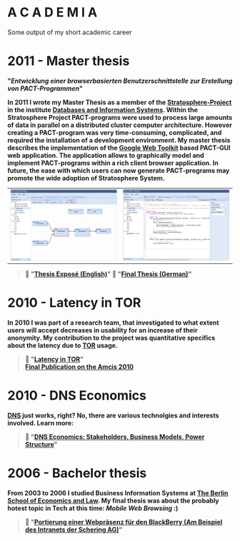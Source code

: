 # A C A D E M I A 
Some output of my short academic career


# 2011 - Master thesis
<b>"<i>Entwicklung einer browserbasierten Benutzerschnittstelle zur Erstellung von PACT-Programmen</i>"<b><br>

In 2011 I wrote my Master Thesis as a member of the <a href="http://www.stratosphere.eu" target="_blank">Stratosphere-Project</a> in the institute <a href="http://www.dbis.informatik.hu-berlin.de/" target="_blank">Databases and Information Systems</a>. Within the Stratosphere Project PACT-programs were used to process large amounts of data in parallel on a distributed cluster computer architecture. However creating a PACT-program was very time-consuming, complicated, and required the installation of a development environment. My master thesis describes the implementation of the <a href="https://code.google.com/webtoolkit/" target="_blank">Google Web Toolkit</a> based PACT-GUI web application. The application allows to graphically model and implement PACT-programs within a rich client browser application. In future, the ease with which users can now generate PACT-programs may promote the wide adoption of Stratosphere System.

<table><tr><td>
<img src="files/pact-gui-graph.png" width="450" />
</td><td>
<img src="files/pact-gui-editor.png" width="450" />
</td></tr></table>

> :paperclip: "<b><a href="2012%20-%20Mathias%20Nitzsche%20-%20HU%20Master%20thesis%20-%20English%20expose.pdf">Thesis Exposé (English)</a></b>"
> :paperclip: "<b><a href="2012%20-%20Mathias%20Nitzsche%20-%20HU%20Master%20thesis.pdf">Final Thesis (German)</a></b>"


# 2010 - Latency in TOR
In 2010 I was part of a research team, that investigated to what extent users will accept decreases in usability for an increase of their anonymity. My contribution to the project was quantitative specifics about the latency due to <a href="https://www.torproject.org" title="The Onion Router Project - Homepage" target="_blank">TOR</a> usage.</p>

> :paperclip: "<b><a href="https://github.com/madmaxmatze/academia/blob/main/2010%20-%20Mathias%20Nitzsche%20-%20HU%20Paper%20-%20Anonymity%20Technologies%20and%20Usability%20-%20Latency%20in%20Tor.pdf" target="_blank">Latency in TOR</a></b>"<br>
> <b><a href="http://aisel.aisnet.org/amcis2010/258/" target="_blank">Final Publication on the Amcis 2010</a></b>


# 2010 - DNS Economics
<a href="https://en.wikipedia.org/wiki/Domain_Name_System" target="_blank">DNS</a> just works, right?
No, there are various technolgies and interests involved. Learn more:

> <b> :paperclip: "<a href="https://github.com/madmaxmatze/academia/blob/main/2010%20-%20Mathias%20Nitzsche%20-%20HU%20Paper%20-%20DNS%20Economics%20-%20Stakeholders%20Business%20Models%20Power%20Structure.pdf" target="_blank">DNS Economics: Stakeholders, Business Models, Power Structure</a></b>"


# 2006 - Bachelor thesis
From 2003 to 2006 I studied Business Information Systems at <a href="http://www.hwr-berlin.de/en/" target="_blank">The Berlin School of Economics and Law</a>. My final thesis was about the probably hotest topic in Tech at this time: <i>Mobile Web Browsing</i> :)

> :paperclip: "<a href="https://github.com/madmaxmatze/academia/blob/main/2006%20-%20MathiasNitzsche%20-%20Diplomarbeit.pdf" target="_blank"><b>Portierung einer Webpräsenz für den BlackBerry</b> (Am Beispiel des Intranets der Schering AG)</a>"
